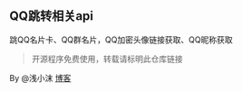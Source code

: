 ## QQ跳转相关api

跳QQ名片卡、QQ群名片，QQ加密头像链接获取、QQ昵称获取

>开源程序免费使用，转载请标明此仓库链接

By @浅小沫 [博客](https://www.20mo.cn/) 


